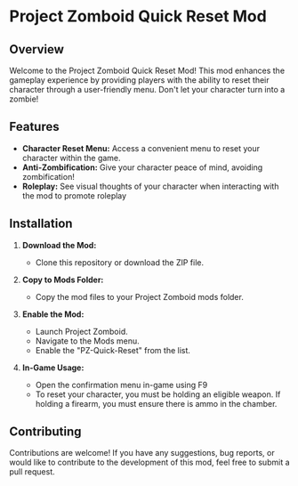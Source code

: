 # Project Zomboid Quick Reset Mod

## Overview

Welcome to the Project Zomboid Quick Reset Mod! This mod enhances the gameplay experience by providing players with the ability to reset their character through a user-friendly menu. Don't let your character turn into a zombie!

## Features

- **Character Reset Menu:** Access a convenient menu to reset your character within the game.
- **Anti-Zombification:** Give your character peace of mind, avoiding zombification!
- **Roleplay:** See visual thoughts of your character when interacting with the mod to promote roleplay

## Installation

1. **Download the Mod:**
   - Clone this repository or download the ZIP file.

2. **Copy to Mods Folder:**
   - Copy the mod files to your Project Zomboid mods folder.

3. **Enable the Mod:**
   - Launch Project Zomboid.
   - Navigate to the Mods menu.
   - Enable the "PZ-Quick-Reset" from the list.

4. **In-Game Usage:**
   - Open the confirmation menu in-game using F9
   - To reset your character, you must be holding an eligible weapon. If holding a firearm, you must ensure there is ammo in the chamber.

## Contributing

Contributions are welcome! If you have any suggestions, bug reports, or would like to contribute to the development of this mod, feel free to submit a pull request.
